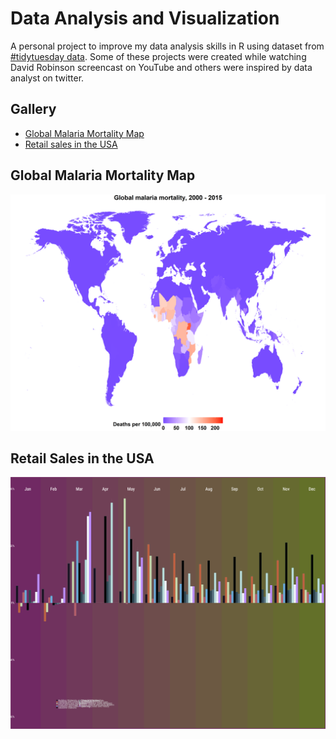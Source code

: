# Data Analysis and Visualization
A personal project to improve my data analysis skills in R using dataset from [#tidytuesday data](https://github.com/rfordatascience/tidytuesday). Some of these projects were created while watching David Robinson screencast on YouTube and others were inspired by data analyst on twitter.

## Gallery

* [Global Malaria Mortality Map](#animated-malaria-map)
* [Retail sales in the USA](#retail-sales-graph)


## Global Malaria Mortality Map
![Global Malaria Mortality Map](Malaria-map.png)

## Retail Sales in the USA
![Retail sales in the USA](retail.2.png)
